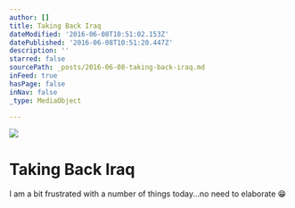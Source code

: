 ```yaml
---
author: []
title: Taking Back Iraq
dateModified: '2016-06-08T10:51:02.153Z'
datePublished: '2016-06-08T10:51:20.447Z'
description: ''
starred: false
sourcePath: _posts/2016-06-08-taking-back-iraq.md
inFeed: true
hasPage: false
inNav: false
_type: MediaObject

---
```

![](https://the-grid-user-content.s3-us-west-2.amazonaws.com/a2e199bd-79de-4a28-95df-24970faec5ac.jpg)

# Taking Back Iraq

I am a bit frustrated with a number of things today...no need to elaborate 😁